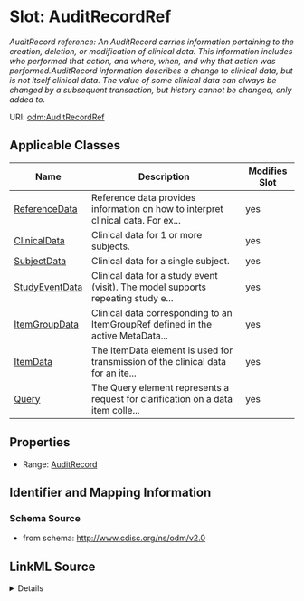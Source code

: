 # Slot: AuditRecordRef


_AuditRecord reference: An AuditRecord carries information pertaining to the creation, deletion, or modification of clinical data. This information includes who performed that action, and where, when, and why that action was performed.AuditRecord information describes a change to clinical data, but is not itself clinical data. The value of some clinical data can always be changed by a subsequent transaction, but history cannot be changed, only added to._



URI: [odm:AuditRecordRef](http://www.cdisc.org/ns/odm/v2.0/AuditRecordRef)



<!-- no inheritance hierarchy -->




## Applicable Classes

| Name | Description | Modifies Slot |
| --- | --- | --- |
[ReferenceData](ReferenceData.md) | Reference data provides information on how to interpret clinical data. For ex... |  yes  |
[ClinicalData](ClinicalData.md) | Clinical data for 1 or more subjects. |  yes  |
[SubjectData](SubjectData.md) | Clinical data for a single subject. |  yes  |
[StudyEventData](StudyEventData.md) | Clinical data for a study event (visit). The model supports repeating study e... |  yes  |
[ItemGroupData](ItemGroupData.md) | Clinical data corresponding to an ItemGroupRef defined in the active MetaData... |  yes  |
[ItemData](ItemData.md) | The ItemData element is used for transmission of the clinical data for an ite... |  yes  |
[Query](Query.md) | The Query element represents a request for clarification on a data item colle... |  yes  |







## Properties

* Range: [AuditRecord](AuditRecord.md)





## Identifier and Mapping Information







### Schema Source


* from schema: http://www.cdisc.org/ns/odm/v2.0




## LinkML Source

<details>
```yaml
name: AuditRecordRef
description: 'AuditRecord reference: An AuditRecord carries information pertaining
  to the creation, deletion, or modification of clinical data. This information includes
  who performed that action, and where, when, and why that action was performed.AuditRecord
  information describes a change to clinical data, but is not itself clinical data.
  The value of some clinical data can always be changed by a subsequent transaction,
  but history cannot be changed, only added to.'
from_schema: http://www.cdisc.org/ns/odm/v2.0
rank: 1000
identifier: false
alias: AuditRecordRef
domain_of:
- ReferenceData
- ClinicalData
- SubjectData
- StudyEventData
- ItemGroupData
- ItemData
- Query
range: AuditRecord

```
</details>